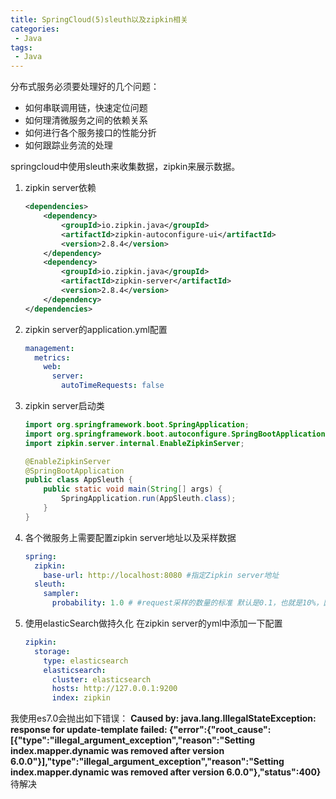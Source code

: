 ```yaml
---
title: SpringCloud(5)sleuth以及zipkin相关
categories:
 - Java
tags: 
 - Java
---
```


分布式服务必须要处理好的几个问题：
* 如何串联调用链，快速定位问题
* 如何理清微服务之间的依赖关系
* 如何进行各个服务接口的性能分折
* 如何跟踪业务流的处理

springcloud中使用sleuth来收集数据，zipkin来展示数据。

1. zipkin server依赖
    ````xml
    <dependencies>
        <dependency>
            <groupId>io.zipkin.java</groupId>
            <artifactId>zipkin-autoconfigure-ui</artifactId>
            <version>2.8.4</version>
        </dependency>
        <dependency>
            <groupId>io.zipkin.java</groupId>
            <artifactId>zipkin-server</artifactId>
            <version>2.8.4</version>
        </dependency>
    </dependencies>
    ````
2. zipkin server的application.yml配置
    ````yaml
    management:
      metrics:
        web:
          server:
            autoTimeRequests: false
    ````
3. zipkin server启动类
    ````java
    import org.springframework.boot.SpringApplication;
    import org.springframework.boot.autoconfigure.SpringBootApplication;
    import zipkin.server.internal.EnableZipkinServer;
    
    @EnableZipkinServer
    @SpringBootApplication
    public class AppSleuth {
        public static void main(String[] args) {
            SpringApplication.run(AppSleuth.class);
        }
    }
    ````
4. 各个微服务上需要配置zipkin server地址以及采样数据
    ````yaml
    spring:
      zipkin:
        base-url: http://localhost:8080 #指定Zipkin server地址
      sleuth:
        sampler:
          probability: 1.0 # #request采样的数量的标准 默认是0.1，也就是10%，因为在分布式系统中，数据量可能会非常大，因此采样非常重要。我们示例数据少最好配置为1全采样

    ````
5. 使用elasticSearch做持久化
在zipkin server的yml中添加一下配置
    ````yaml
    zipkin:
      storage:
        type: elasticsearch
        elasticsearch:
          cluster: elasticsearch
          hosts: http://127.0.0.1:9200
          index: zipkin
    ````

我使用es7.0会抛出如下错误：
**Caused by: java.lang.IllegalStateException: response for update-template failed: {"error":{"root_cause":[{"type":"illegal_argument_exception","reason":"Setting index.mapper.dynamic was removed after version 6.0.0"}],"type":"illegal_argument_exception","reason":"Setting index.mapper.dynamic was removed after version 6.0.0"},"status":400}**
待解决
